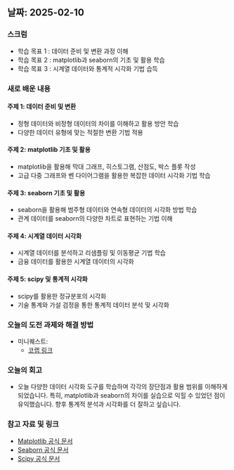## 날짜: 2025-02-10

### 스크럼
- 학습 목표 1 : 데이터 준비 및 변환 과정 이해
- 학습 목표 2 : matplotlib과 seaborn의 기초 및 활용 학습
- 학습 목표 3 : 시계열 데이터와 통계적 시각화 기법 습득

### 새로 배운 내용
#### 주제 1: 데이터 준비 및 변환
- 정형 데이터와 비정형 데이터의 차이를 이해하고 활용 방안 학습
- 다양한 데이터 유형에 맞는 적절한 변환 기법 적용

#### 주제 2: matplotlib 기초 및 활용
- matplotlib을 활용해 막대 그래프, 히스토그램, 산점도, 박스 플롯 작성
- 고급 다중 그래프와 벤 다이어그램을 활용한 복잡한 데이터 시각화 기법 학습

#### 주제 3: seaborn 기초 및 활용
- seaborn을 활용해 범주형 데이터와 연속형 데이터의 시각화 방법 학습
- 관계 데이터를 seaborn의 다양한 차트로 표현하는 기법 이해

#### 주제 4: 시계열 데이터 시각화
- 시계열 데이터를 분석하고 리샘플링 및 이동평균 기법 학습
- 금융 데이터를 활용한 시계열 데이터의 시각화

#### 주제 5: scipy 및 통계적 시각화
- scipy를 활용한 정규분포의 시각화
- 기술 통계와 가설 검정을 통한 통계적 데이터 분석 및 시각화

### 오늘의 도전 과제와 해결 방법
- 미니퀘스트:
  - [코랩 링크](https://colab.research.google.com/drive/1JtGqfMNEP-aTsAIJxsrF4s0avUWoXcGS?usp=sharing)

### 오늘의 회고
- 오늘 다양한 데이터 시각화 도구를 학습하며 각각의 장단점과 활용 범위를 이해하게 되었습니다. 특히, matplotlib과 seaborn의 차이를 실습으로 익힐 수 있었던 점이 유익했습니다. 향후 통계적 분석과 시각화를 더 잘하고 싶습니다. 

### 참고 자료 및 링크
- [Matplotlib 공식 문서](https://matplotlib.org/stable/index.html)
- [Seaborn 공식 문서](https://seaborn.pydata.org/)
- [Scipy 공식 문서](https://scipy.org/)